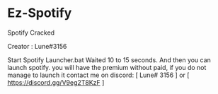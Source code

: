# Ez-Spotify
Spotify Cracked

Creator : Lune#3156

Start Spotify Launcher.bat
Waited 10 to 15 seconds.
And then you can launch spotify.
you will have the premium without paid,
if you do not manage to launch it contact me on discord: [ Lune# 3156 ]
or [ https://discord.gg/V9eg2T8KzF ]
